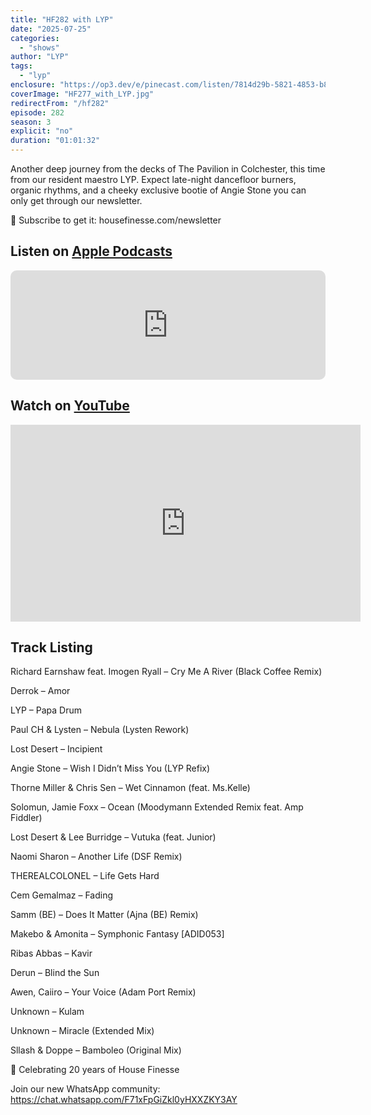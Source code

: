 ```yaml
---
title: "HF282 with LYP"
date: "2025-07-25"
categories:
  - "shows"
author: "LYP"
tags:
  - "lyp"
enclosure: "https://op3.dev/e/pinecast.com/listen/7814d29b-5821-4853-b81f-a1dc0bbaa6db.mp3?source=rss&ext=asset.mp3 88770923 audio/mpeg"
coverImage: "HF277_with_LYP.jpg"
redirectFrom: "/hf282"
episode: 282
season: 3
explicit: "no"
duration: "01:01:32"
---
```


Another deep journey from the decks of The Pavilion in Colchester, this time from our resident maestro LYP. Expect late-night dancefloor burners, organic rhythms, and a cheeky exclusive bootie of Angie Stone you can only get through our newsletter.

💌 Subscribe to get it: housefinesse.com/newsletter

## Listen on [Apple Podcasts](https://podcasts.apple.com/gb/podcast/hf282-with-lyp-25-july-2025/id355833875?i=1000718899999)

<iframe allow="autoplay *; encrypted-media *; fullscreen *; clipboard-write" frameborder="0" height="175" style="width:100%;max-width:660px;overflow:hidden;border-radius:10px;" sandbox="allow-forms allow-popups allow-same-origin allow-scripts allow-storage-access-by-user-activation allow-top-navigation-by-user-activation" src="https://embed.podcasts.apple.com/gb/podcast/hf282-with-lyp-25-july-2025/id355833875?i=1000718899999"></iframe>

## Watch on [YouTube](https://youtu.be/REPLACE_WITH_REAL_ID)

<iframe width="560" height="315" src="https://www.youtube.com/embed/REPLACE_WITH_REAL_ID" title="YouTube video player" frameborder="0" allow="accelerometer; autoplay; clipboard-write; encrypted-media; gyroscope; picture-in-picture; web-share" referrerpolicy="strict-origin-when-cross-origin" allowfullscreen></iframe>

## Track Listing

Richard Earnshaw feat. Imogen Ryall – Cry Me A River (Black Coffee Remix)

Derrok – Amor

LYP – Papa Drum

Paul CH & Lysten – Nebula (Lysten Rework)

Lost Desert – Incipient

Angie Stone – Wish I Didn’t Miss You (LYP Refix)

Thorne Miller & Chris Sen – Wet Cinnamon (feat. Ms.Kelle)

Solomun, Jamie Foxx – Ocean (Moodymann Extended Remix feat. Amp Fiddler)

Lost Desert & Lee Burridge – Vutuka (feat. Junior)

Naomi Sharon – Another Life (DSF Remix)

THEREALCOLONEL – Life Gets Hard

Cem Gemalmaz – Fading

Samm (BE) – Does It Matter (Ajna (BE) Remix)

Makebo & Amonita – Symphonic Fantasy [ADID053]

Ribas Abbas – Kavir

Derun – Blind the Sun

Awen, Caiiro – Your Voice (Adam Port Remix)

Unknown – Kulam

Unknown – Miracle (Extended Mix)

Sllash & Doppe – Bamboleo (Original Mix)

🎉 Celebrating 20 years of House Finesse

Join our new WhatsApp community: https://chat.whatsapp.com/F71xFpGiZkl0yHXXZKY3AY